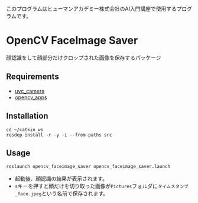 このプログラムはヒューマンアカデミー株式会社のAI入門講座で使用するプログラムです。

# OpenCV FaceImage Saver
顔認識をして顔部分だけクロップされた画像を保存するパッケージ

## Requirements
* [uvc_camera](http://wiki.ros.org/uvc_camera)
* [opencv_apps](http://wiki.ros.org/opencv_apps)

## Installation

```
cd ~/catkin_ws
rosdep install -r -y -i --from-paths src
```

## Usage
```sh
roslaunch opencv_faceimage_saver opencv_faceimage_saver.launch
```

- 起動後、顔認識の結果が表示されます。
- `s`キーを押すと顔だけを切り取った画像が`Pictures`フォルダに`タイムスタンプ_face.jpeg`という名前で保存されます。
